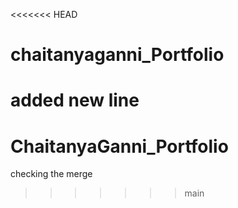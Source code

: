 <<<<<<< HEAD
# chaitanyaganni_Portfolio


added new line
=======
# ChaitanyaGanni_Portfolio

checking the merge
>>>>>>> main
